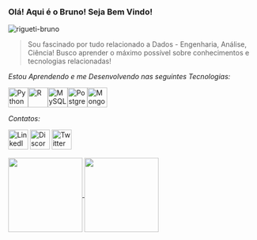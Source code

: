 ### Olá! Aqui é o Bruno! Seja Bem Vindo!

<img src="https://komarev.com/ghpvc/?username=rigueti-bruno" alt="rigueti-bruno" />

>Sou fascinado por tudo relacionado a Dados - Engenharia, Análise, Ciência! Busco aprender o máximo possível sobre conhecimentos e tecnologias relacionadas!

_Estou Aprendendo e me Desenvolvendo nas seguintes Tecnologias:_

<img src="https://cdn.jsdelivr.net/gh/devicons/devicon/icons/python/python-original.svg" alt="Python" width="40" height="40"/><img src="https://cdn.jsdelivr.net/gh/devicons/devicon/icons/r/r-original.svg" alt="R" width="40" height="40"/><img src="https://cdn.jsdelivr.net/gh/devicons/devicon/icons/mysql/mysql-original.svg" alt="MySQL" width="40" height="40"/><img src="https://cdn.jsdelivr.net/gh/devicons/devicon/icons/postgresql/postgresql-original.svg" alt="PostgreSQL" width="40" height="40"/><img src="https://cdn.jsdelivr.net/gh/devicons/devicon/icons/mongodb/mongodb-original.svg" alt="MongoDB" width="40" height="40"/>

_Contatos:_

[<img src="https://www.vectorlogo.zone/logos/linkedin/linkedin-icon.svg" alt="LinkedIn" width="40" height="40"/>](https://www.linkedin.com/in/bruno-rigueti-brandao/)
[<img src="https://www.vectorlogo.zone/logos/discordapp/discordapp-tile.svg" alt="Discord" width="40" height="40"/>](bruno_rigueti#6419)
[<img src="https://www.vectorlogo.zone/logos/twitter/twitter-tile.svg" alt="Twitter" width="40" height="40"/>](https://twitter.com/rigueti_bruno)


<div>
<a href="https://github.com/seu-usuário-aqui">
<img height="150" align="center" src="https://github-readme-stats.vercel.app/api/top-langs/?username=rigueti-bruno&layout=compact&langs_count=7&theme=dracula"/>
<img height="150" align="center" src="https://github-readme-stats.vercel.app/api?username=rigueti-bruno&show_icons=true&theme=dracula&include_all_commits=true&count_private=true"/>
</div>
